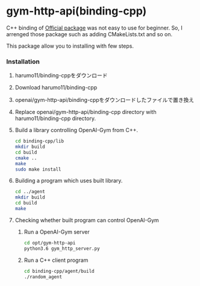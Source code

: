 # gym-http-api(binding-cpp)

C++ binding of [Official package](https://github.com/openai/gym-http-api)
was not easy to use for beginner. 
So, I arrenged those package such as adding CMakeLists.txt and so on.

This package allow you to installing with few steps.

### Installation

1. harumo11/binding-cppをダウンロード
1. Download harumo11/binding-cpp
2. openai/gym-http-api/binding-cppをダウンロードしたファイルで置き換え
2. Replace openai/gym-http-api/binding-cpp directory with harumo11/binding-cpp directory.
3. Build a library controlling OpenAI-Gym from C++.
	```sh
	cd binding-cpp/lib
	mkdir build
	cd build
	cmake ..
	make 
	sudo make install
	```

4. Building a program which uses built library.
	
	```sh
    cd ../agent
    mkdir build
    cd build
    make 
	```
	
5. Checking whether built program can control OpenAI-Gym

	1. Run a OpenAI-Gym server
		
		```sh
		cd opt/gym-http-api
		python3.6 gym_http_server.py
		```
	2. Run a C++ client program
		
		```sh
		cd binding-cpp/agent/build
		./random_agent
		```
